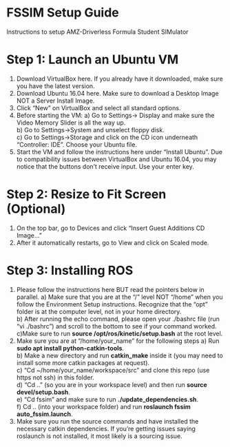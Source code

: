 # FSSIM Setup Guide
Instructions to setup AMZ-Driverless Formula Student SIMulator

# Step 1: Launch an Ubuntu VM
1. Download VirtualBox here. If you already have it downloaded, make sure you have the latest version.
2. Download Ubuntu 16.04 here. Make sure to download a Desktop Image NOT a Server Install Image.
3. Click “New” on VirtualBox and select all standard options.
4. Before starting the VM:
    a) Go to Settings-> Display and make sure the Video Memory Slider is all the way up.    
    b) Go to Settings->System and unselect floppy disk.  
    c) Go to Settings->Storage and click on the CD icon underneath “Controller: IDE”. Choose your Ubuntu file.   
5. Start the VM and follow the instructions here under “Install Ubuntu”. Due to compatibility issues between VirtualBox and Ubuntu 16.04, you may notice that the buttons don’t receive input. Use your enter key.   

# Step 2: Resize to Fit Screen (Optional)
1. On the top bar, go to Devices and click “Insert Guest Additions CD Image…”
2. After it automatically restarts, go to View and click on Scaled mode.

# Step 3: Installing ROS
1. Please follow the instructions here BUT read the pointers below in parallel.
    a) Make sure that you are at the “/” level NOT “/home” when you follow the Environment Setup instructions. Recognize that the “opt” folder is at the computer level, not in your home directory.    
    b) After running the echo command, please open your ./bashrc file (run “vi ./bashrc”) and scroll to the bottom to see if your command worked.   
    c)Make sure to run **source /opt/ros/kinetic/setup.bash** at the root level.    
2. Make sure you are at “/home/your_name” for the following steps
    a) Run **sudo apt install python-catkin-tools**.  
    b) Make a new directory and run **catkin_make** inside it (you may need to install some more catkin packages at request).    
    c) “Cd ~/home/your_name/workspace/src” and clone this repo (use https not ssh) in this folder.   
    d) “Cd ..” (so you are in your workspace level) and then run **source devel/setup.bash**.   
    e) “Cd fssim” and make sure to run **./update_dependencies.sh**.    
    f) Cd .. (into your workspace folder) and run **roslaunch fssim auto_fssim.launch**.    
3. Make sure you run the source commands and have installed the necessary catkin dependencies. If you’re getting issues saying roslaunch is not installed, it most likely is a sourcing issue.    

